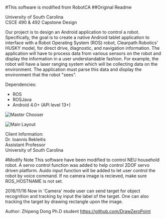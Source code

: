 #This software is modified from RobotCA
##Original Readme

University of South Carolina  
CSCE 490 & 492 Capstone Design  

Our project is to design an Android application to control a robot. Specifically, the goal is to create a native Android tablet application to interface with a Robot Operating System (ROS) robot, Clearpath Robotics' HUSKY model, for direct drive, diagnostic, and navigation information. The application will have to process data from various sensors on the robot and display the information in a user understandable fashion. For example, the robot will have a laser ranging system which will be collecting data on the environment. The application must parse this data and display the environment that the robot "sees".

Dependencies:  
+ ROS
+ ROSJava
+ Android 4.0+ (API level 13+)

![Master Chooser](https://cloud.githubusercontent.com/assets/8508489/14839465/021d5f80-0bf9-11e6-9580-10fa54de7cfc.png) 

![Main Layout](https://cloud.githubusercontent.com/assets/8508489/14839460/0201419c-0bf9-11e6-82c9-8e51ce85d48c.png)  

Client Information:  
Dr. Ioannis Rekleitis  
Assistant Professor  
University of South Carolina

#Modify Note
This software have been modified to control NEU household robot.
A servo control function was added to help control 2DOF servo driven platform.
Auido input function will be added to let user control the robot by voice command.
If no camera image is recieved, make sure ROS_HOSTNAME is not set.

2016/11/16
Now in 'Camera' mode user can send target for object recognition and tracking by input the label of the target. One can also tracking the target by drawing rectangle upon the image.

Author:
Zhipeng Dong
Ph.D student
https://github.com/DrawZeroPoint